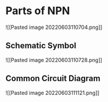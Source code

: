 # Parts of NPN
![[Pasted image 20220603110704.png]]

## Schematic Symbol
![[Pasted image 20220603110728.png]]

## Common Circuit Diagram
![[Pasted image 20220603111121.png]]

